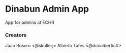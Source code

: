 # Dinabun Admin App

App for admins at ECHR

### Creators

Juan Rosero <@skullerj>
Alberto Tatés <@donalbertic0>
